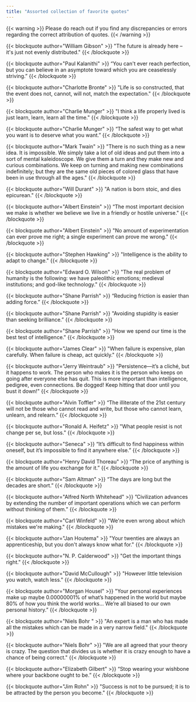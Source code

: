 ```yaml
---
title: "Assorted collection of favorite quotes"
---
```

{{< warning >}}
Please do reach out if you find any discrepancies or errors regarding the correct attribution of quotes.
{{< /warning >}}

{{< blockquote author="William Gibson" >}}
"The future is already here – it's just not evenly distributed."
{{< /blockquote >}}

{{< blockquote author="Paul Kalanithi" >}}
“You can't ever reach perfection, but you can believe in an asymptote toward which you are ceaselessly striving.”
{{< /blockquote >}}

{{< blockquote author="Charlotte Bronte" >}}
"Life is so constructed, that the event does not, cannot, will not, match the expectation."
{{< /blockquote >}}

{{< blockquote author="Charlie Munger" >}}
"I think a life properly lived is just learn, learn, learn all the time." 
{{< /blockquote >}}

{{< blockquote author="Charlie Munger" >}}
“The safest way to get what you want is to deserve what you want.”
{{< /blockquote >}}

{{< blockquote author="Mark Twain" >}}
"There is no such thing as a new idea. It is impossible. We simply take a lot of old ideas and put them into a sort of mental kaleidoscope. We give them a turn and they make new and curious combinations. We keep on turning and making new combinations indefinitely; but they are the same old pieces of colored glass that have been in use through all the ages."
{{< /blockquote >}}

{{< blockquote author="Will Durant" >}}
"A nation is born stoic, and dies epicurean."
{{< /blockquote >}}

{{< blockquote author="Albert Einstein" >}}
“The most important decision we make is whether we believe we live in a friendly or hostile universe."
{{< /blockquote >}}

{{< blockquote author="Albert Einstein" >}}
"No amount of experimentation can ever prove me right; a single experiment can prove me wrong."
{{< /blockquote >}}

{{< blockquote author="Stephen Hawking" >}}
"Intelligence is the ability to adapt to change."
{{< /blockquote >}}

{{< blockquote author="Edward O. Wilson" >}}
"The real problem of humanity is the following: we have paleolithic emotions; medieval institutions; and god-like technology."
{{< /blockquote >}}

{{< blockquote author="Shane Parrish" >}}
“Reducing friction is easier than adding force.”
{{< /blockquote >}}

{{< blockquote author="Shane Parrish" >}}
"Avoiding stupidity is easier than seeking brilliance.”
{{< /blockquote >}}

{{< blockquote author="Shane Parrish" >}}
"How we spend our time is the best test of intelligence."
{{< /blockquote >}}

{{< blockquote author="James Clear" >}}
"When failure is expensive, plan carefully. When failure is cheap, act quickly."
{{< /blockquote >}}

{{< blockquote author="Jerry Weintraub" >}}
"Persistence—it’s a cliché, but it happens to work. The person who makes it is the person who keeps on going after everyone else has quit. This is more important than intelligence, pedigree, even connections. Be dogged! Keep hitting that door until you bust it down!"
{{< /blockquote >}}

{{< blockquote author="Alvin Toffler" >}}
 “The illiterate of the 21st century will not be those who cannot read and write, but those who cannot learn, unlearn, and relearn.”
{{< /blockquote >}}

{{< blockquote author="Ronald A. Heifetz" >}}
"What people resist is not change per se, but loss."
{{< /blockquote >}}

{{< blockquote author="Seneca" >}}
“It’s difficult to find happiness within oneself, but it’s impossible to find it anywhere else.”
{{< /blockquote >}}

{{< blockquote author="Henry David Thoreau" >}}
“The price of anything is the amount of life you exchange for it.”
{{< /blockquote >}}

{{< blockquote author="Sam Altman" >}}
“The days are long but the decades are short.”
{{< /blockquote >}}

{{< blockquote author="Alfred North Whitehead" >}}
”Civilization advances by extending the number of important operations which we can perform without thinking of them.”
{{< /blockquote >}}

{{< blockquote author="Carl Winfeld" >}}
"We're even wrong about which mistakes we're making."
{{< /blockquote >}}

{{< blockquote author="Jan Houtema" >}}
"Your twenties are always an apprenticeship, but you don't always know what for."
{{< /blockquote >}}

{{< blockquote author="N. P. Calderwood" >}}
"Get the important things right."
{{< /blockquote >}}

{{< blockquote author="David McCullough" >}}
"However little television you watch, watch less."
{{< /blockquote >}}

{{< blockquote author="Morgan Housel" >}}
"Your personal experiences make up maybe 0.00000001% of what’s happened in the world but maybe 80% of how you think the world works... We’re all biased to our own personal history.”
{{< /blockquote >}}

{{< blockquote author="Niels Bohr " >}}
"An expert is a man who has made all the mistakes which can be made in a very narrow field."
{{< /blockquote >}}

{{< blockquote author="Niels Bohr" >}}
"We are all agreed that your theory is crazy. The question that divides us is whether it is crazy enough to have a chance of being correct."
{{< /blockquote >}}

{{< blockquote author="Elizabeth Gilbert" >}}
“Stop wearing your wishbone where your backbone ought to be.”
{{< /blockquote >}}

{{< blockquote author="Jim Rohn" >}}
"Success is not to be pursued; it is to be attracted by the person you become."
{{< /blockquote >}}


